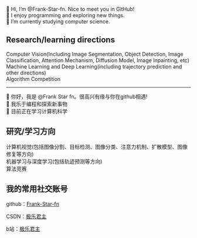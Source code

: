 <!-- [![stats](https://github-readme-stats.vercel.app/api?username=Frank-Star-fn&theme=merko)](https://github.com/anuraghazra/github-readme-stats) -->

👋 Hi, I’m @Frank-Star-fn. Nice to meet you in GitHub!
<br>
👀 I enjoy programming and exploring new things.
<br>
🌱 I’m currently studying computer science.

## Research/learning directions
Computer Vision(Including Image Segmentation, Object Detection, Image Classification, Attention Mechanism, Diffusion Model, Image Inpainting, etc)
<br>
Machine Learning and Deep Learning(including trajectory prediction and other directions)
<br>
Algorithm Competition

<hr>

👋 你好，我是 @Frank Star fn。很高兴有缘与你在github相遇!
<br>
👀 我乐于编程和探索新事物
<br>
🌱 目前正在学习计算机科学

## 研究/学习方向
计算机视觉(包括图像分割、目标检测、图像分类、注意力机制、扩散模型、图像修复等方向)
<br>
机器学习与深度学习(包括轨迹预测等方向)
<br>
算法竞赛

## 我的常用社交账号

github：[Frank-Star-fn](https://github.com/Frank-Star-fn)

CSDN：[极乐君主](https://blog.csdn.net/weixin_51937688)

b站：[极乐君主](https://space.bilibili.com/102536071)

<!---
Frank-Star-fn/Frank-Star-fn is a ✨ special ✨ repository because its `README.md` (this file) appears on your GitHub profile.
--->
